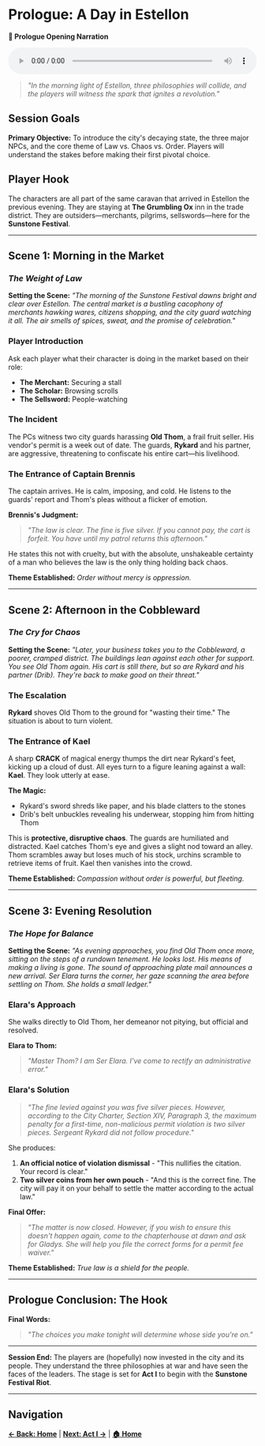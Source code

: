 # Prologue: A Day in Estellon

<div class="audio-player">
    <p><strong>🎵 Prologue Opening Narration</strong></p>
    <audio controls style="width: 100%;">
        <source src="../audio/scenes/prologue-opening.mp3" type="audio/mpeg">
        <source src="../audio/scenes/prologue-opening.ogg" type="audio/ogg">
        Your browser does not support the audio element.
        <a href="../audio/scenes/prologue-opening.mp3">Download audio file</a>
    </audio>
</div>

> *"In the morning light of Estellon, three philosophies will collide, and the players will witness the spark that ignites a revolution."*

## Session Goals

**Primary Objective:** To introduce the city's decaying state, the three major NPCs, and the core theme of Law vs. Chaos vs. Order. Players will understand the stakes before making their first pivotal choice.

## Player Hook

The characters are all part of the same caravan that arrived in Estellon the previous evening. They are staying at **The Grumbling Ox** inn in the trade district. They are outsiders—merchants, pilgrims, sellswords—here for the **Sunstone Festival**.

---

## Scene 1: Morning in the Market
### *The Weight of Law*

**Setting the Scene:**
*"The morning of the Sunstone Festival dawns bright and clear over Estellon. The central market is a bustling cacophony of merchants hawking wares, citizens shopping, and the city guard watching it all. The air smells of spices, sweat, and the promise of celebration."*

### Player Introduction
Ask each player what their character is doing in the market based on their role:
- **The Merchant:** Securing a stall
- **The Scholar:** Browsing scrolls  
- **The Sellsword:** People-watching

### The Incident
The PCs witness two city guards harassing **Old Thom**, a frail fruit seller. His vendor's permit is a week out of date. The guards, **Rykard** and his partner, are aggressive, threatening to confiscate his entire cart—his livelihood.

### The Entrance of Captain Brennis
The captain arrives. He is calm, imposing, and cold. He listens to the guards' report and Thom's pleas without a flicker of emotion.

**Brennis's Judgment:** 
> *"The law is clear. The fine is five silver. If you cannot pay, the cart is forfeit. You have until my patrol returns this afternoon."*

He states this not with cruelty, but with the absolute, unshakeable certainty of a man who believes the law is the only thing holding back chaos.

**Theme Established:** *Order without mercy is oppression.*

---

## Scene 2: Afternoon in the Cobbleward
### *The Cry for Chaos*

**Setting the Scene:**
*"Later, your business takes you to the Cobbleward, a poorer, cramped district. The buildings lean against each other for support. You see Old Thom again. His cart is still there, but so are Rykard and his partner (Drib). They're back to make good on their threat."*

### The Escalation
**Rykard** shoves Old Thom to the ground for "wasting their time." The situation is about to turn violent.

### The Entrance of Kael
A sharp **CRACK** of magical energy thumps the dirt near Rykard's feet, kicking up a cloud of dust. All eyes turn to a figure leaning against a wall: **Kael**. They look utterly at ease.

**The Magic:**
- Rykard's sword shreds like paper, and his blade clatters to the stones
- Drib's belt unbuckles revealing his underwear, stopping him from hitting Thom

This is **protective, disruptive chaos**. The guards are humiliated and distracted. Kael catches Thom's eye and gives a slight nod toward an alley. Thom scrambles away but loses much of his stock, urchins scramble to retrieve items of fruit. Kael then vanishes into the crowd.

**Theme Established:** *Compassion without order is powerful, but fleeting.*

---

## Scene 3: Evening Resolution
### *The Hope for Balance*

**Setting the Scene:**
*"As evening approaches, you find Old Thom once more, sitting on the steps of a rundown tenement. He looks lost. His means of making a living is gone. The sound of approaching plate mail announces a new arrival. Ser Elara turns the corner, her gaze scanning the area before settling on Thom. She holds a small ledger."*

### Elara's Approach
She walks directly to Old Thom, her demeanor not pitying, but official and resolved.

**Elara to Thom:** 
> *"Master Thom? I am Ser Elara. I've come to rectify an administrative error."*

### Elara's Solution
> *"The fine levied against you was five silver pieces. However, according to the City Charter, Section XIV, Paragraph 3, the maximum penalty for a first-time, non-malicious permit violation is two silver pieces. Sergeant Rykard did not follow procedure."*

She produces:
1. **An official notice of violation dismissal** - "This nullifies the citation. Your record is clear."
2. **Two silver coins from her own pouch** - "And this is the correct fine. The city will pay it on your behalf to settle the matter according to the actual law."

**Final Offer:**
> *"The matter is now closed. However, if you wish to ensure this doesn't happen again, come to the chapterhouse at dawn and ask for Gladys. She will help you file the correct forms for a permit fee waiver."*

**Theme Established:** *True law is a shield for the people.*

---

## Prologue Conclusion: The Hook

**Final Words:**
> *"The choices you make tonight will determine whose side you're on."*

---

**Session End:** The players are (hopefully) now invested in the city and its people. They understand the three philosophies at war and have seen the faces of the leaders. The stage is set for **Act I** to begin with the **Sunstone Festival Riot**.

---

## Navigation

**[← Back: Home](../README.md)** | **[Next: Act I →](act%20i/act-i.md)** | **[🏠 Home](../README.md)**